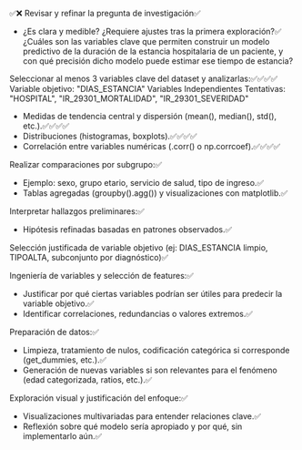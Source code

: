 ✅❌
Revisar y refinar la pregunta de investigación✅
- ¿Es clara y medible? ¿Requiere ajustes tras la primera exploración?✅
    ¿Cuáles son las variables clave que permiten construir un modelo predictivo de la duración de la estancia hospitalaria de un paciente, y con qué precisión dicho modelo puede estimar ese tiempo de estancia?

Seleccionar al menos 3 variables clave del dataset y analizarlas:✅✅✅✅
    Variable objetivo: "DIAS_ESTANCIA"
    Variables Independientes Tentativas: "HOSPITAL", "IR_29301_MORTALIDAD", "IR_29301_SEVERIDAD"
- Medidas de tendencia central y dispersión (mean(), median(), std(), etc.).✅✅✅✅
- Distribuciones (histogramas, boxplots).✅✅✅✅
- Correlación entre variables numéricas (.corr() o np.corrcoef).✅✅✅✅

Realizar comparaciones por subgrupo:✅
- Ejemplo: sexo, grupo etario, servicio de salud, tipo de ingreso.✅
- Tablas agregadas (groupby().agg()) y visualizaciones con matplotlib.✅

Interpretar hallazgos preliminares:✅
- Hipótesis refinadas basadas en patrones observados.✅

Selección justificada de variable objetivo (ej: DIAS_ESTANCIA limpio, TIPOALTA, subconjunto por diagnóstico)✅

Ingeniería de variables y selección de features:✅
- Justificar por qué ciertas variables podrían ser útiles para predecir la variable objetivo.✅
- Identificar correlaciones, redundancias o valores extremos.✅

Preparación de datos:✅
- Limpieza, tratamiento de nulos, codificación categórica si corresponde (get_dummies, etc.).✅
- Generación de nuevas variables si son relevantes para el fenómeno (edad categorizada, ratios, etc.).✅

Exploración visual y justificación del enfoque:✅
- Visualizaciones multivariadas para entender relaciones clave.✅
- Reflexión sobre qué modelo sería apropiado y por qué, sin implementarlo aún.✅
